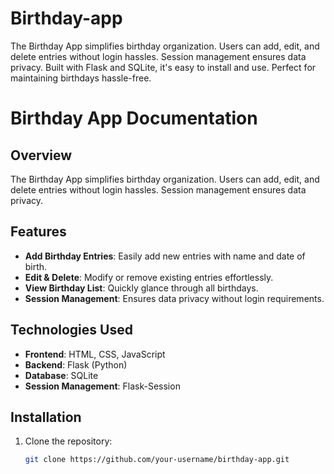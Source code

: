 # Birthday-app
 The Birthday App simplifies birthday organization. Users can add, edit, and delete entries without login hassles. Session management ensures data privacy. Built with Flask and SQLite, it's easy to install and use. Perfect for maintaining birthdays hassle-free.
# Birthday App Documentation

## Overview

The Birthday App simplifies birthday organization. Users can add, edit, and delete entries without login hassles. Session management ensures data privacy.

## Features

- **Add Birthday Entries**: Easily add new entries with name and date of birth.
- **Edit & Delete**: Modify or remove existing entries effortlessly.
- **View Birthday List**: Quickly glance through all birthdays.
- **Session Management**: Ensures data privacy without login requirements.

## Technologies Used

- **Frontend**: HTML, CSS, JavaScript
- **Backend**: Flask (Python)
- **Database**: SQLite
- **Session Management**: Flask-Session

## Installation

1. Clone the repository:
   ```bash
   git clone https://github.com/your-username/birthday-app.git
